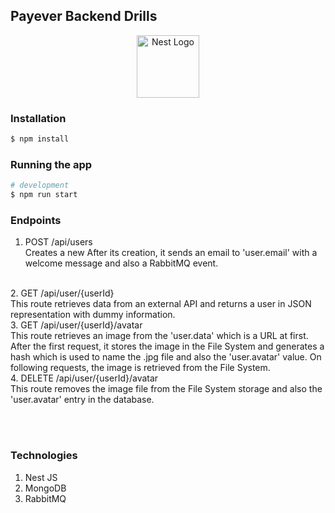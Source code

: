 ## Payever Backend Drills
<p align="center">
  <a href="http://nestjs.com/" target="blank"><img src="https://nestjs.com/img/logo-small.svg" width="100" alt="Nest Logo" /></a>
</p>

### Installation

```bash
$ npm install
```

###  Running the app

```bash
# development
$ npm run start
```

### Endpoints

1. POST /api/users <br>
Creates a new  After its creation, it sends an email to 'user.email' with a welcome message and also a RabbitMQ event.
<br/>
2. GET /api/user/{userId}  <br>
This route retrieves data from an external API and returns a user in JSON representation with dummy information.
<br/>
3. GET /api/user/{userId}/avatar  <br>
This route retrieves an image from the 'user.data' which is a URL at first. After the first request, it stores the image in the File System and generates a hash which is used to name the .jpg file and also the 'user.avatar' value. On following requests, the image is retrieved from the File System.
<br/>
4. DELETE /api/user/{userId}/avatar  <br>
This route removes the image file from the File System storage and also the 'user.avatar' entry in the database.

<br><br>

### Technologies
<ol>
<li> Nest JS </li>
<li> MongoDB </li>
<li> RabbitMQ </li>
</ol>